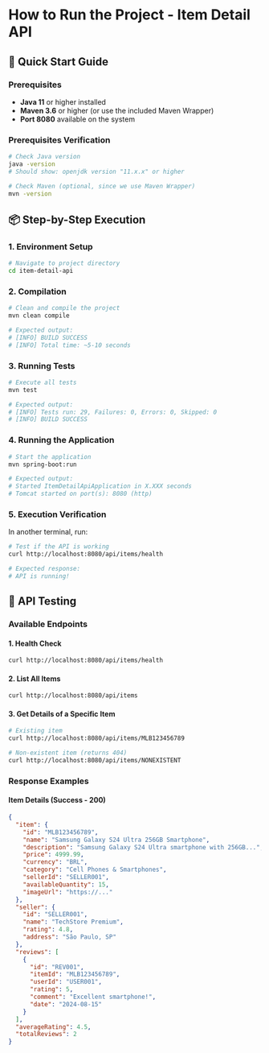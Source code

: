 # How to Run the Project - Item Detail API

## 🚀 Quick Start Guide

### Prerequisites
- **Java 11** or higher installed
- **Maven 3.6** or higher (or use the included Maven Wrapper)
- **Port 8080** available on the system

### Prerequisites Verification

```bash
# Check Java version
java -version
# Should show: openjdk version "11.x.x" or higher

# Check Maven (optional, since we use Maven Wrapper)
mvn -version
```

## 📦 Step-by-Step Execution

### 1. Environment Setup

```bash
# Navigate to project directory
cd item-detail-api
```

### 2. Compilation

```bash
# Clean and compile the project
mvn clean compile

# Expected output:
# [INFO] BUILD SUCCESS
# [INFO] Total time: ~5-10 seconds
```

### 3. Running Tests

```bash
# Execute all tests
mvn test

# Expected output:
# [INFO] Tests run: 29, Failures: 0, Errors: 0, Skipped: 0
# [INFO] BUILD SUCCESS
```

### 4. Running the Application

```bash
# Start the application
mvn spring-boot:run

# Expected output:
# Started ItemDetailApiApplication in X.XXX seconds
# Tomcat started on port(s): 8080 (http)
```

### 5. Execution Verification

In another terminal, run:

```bash
# Test if the API is working
curl http://localhost:8080/api/items/health

# Expected response:
# API is running!
```

## 🧪 API Testing

### Available Endpoints

#### 1. Health Check
```bash
curl http://localhost:8080/api/items/health
```

#### 2. List All Items
```bash
curl http://localhost:8080/api/items
```

#### 3. Get Details of a Specific Item
```bash
# Existing item
curl http://localhost:8080/api/items/MLB123456789

# Non-existent item (returns 404)
curl http://localhost:8080/api/items/NONEXISTENT
```

### Response Examples

#### Item Details (Success - 200)
```json
{
  "item": {
    "id": "MLB123456789",
    "name": "Samsung Galaxy S24 Ultra 256GB Smartphone",
    "description": "Samsung Galaxy S24 Ultra smartphone with 256GB...",
    "price": 4999.99,
    "currency": "BRL",
    "category": "Cell Phones & Smartphones",
    "sellerId": "SELLER001",
    "availableQuantity": 15,
    "imageUrl": "https://..."
  },
  "seller": {
    "id": "SELLER001",
    "name": "TechStore Premium",
    "rating": 4.8,
    "address": "São Paulo, SP"
  },
  "reviews": [
    {
      "id": "REV001",
      "itemId": "MLB123456789",
      "userId": "USER001",
      "rating": 5,
      "comment": "Excellent smartphone!",
      "date": "2024-08-15"
    }
  ],
  "averageRating": 4.5,
  "totalReviews": 2
}
```
